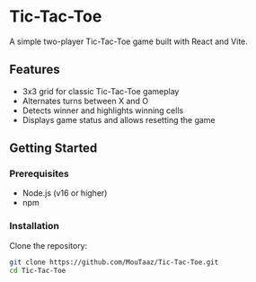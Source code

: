 # Tic-Tac-Toe

A simple two-player Tic-Tac-Toe game built with React and Vite.

## Features

- 3x3 grid for classic Tic-Tac-Toe gameplay
- Alternates turns between X and O
- Detects winner and highlights winning cells
- Displays game status and allows resetting the game

## Getting Started

### Prerequisites

- Node.js (v16 or higher)
- npm

### Installation

Clone the repository:

```bash
git clone https://github.com/MouTaaz/Tic-Tac-Toe.git
cd Tic-Tac-Toe
